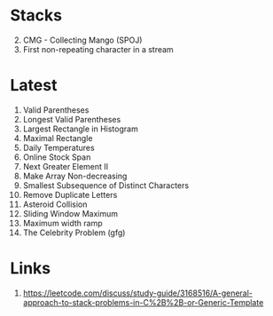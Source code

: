 # Stacks
2) CMG - Collecting Mango (SPOJ) 
3) First non-repeating character in a stream

# Latest
1) Valid Parentheses
2) Longest Valid Parentheses
3) Largest Rectangle in Histogram
4) Maximal Rectangle
5) Daily Temperatures
6) Online Stock Span
7) Next Greater Element II
8) Make Array Non-decreasing
9) Smallest Subsequence of Distinct Characters
10) Remove Duplicate Letters
11) Asteroid Collision
12) Sliding Window Maximum
13) Maximum width ramp
14) The Celebrity Problem (gfg)

# Links 
1) https://leetcode.com/discuss/study-guide/3168516/A-general-approach-to-stack-problems-in-C%2B%2B-or-Generic-Template
